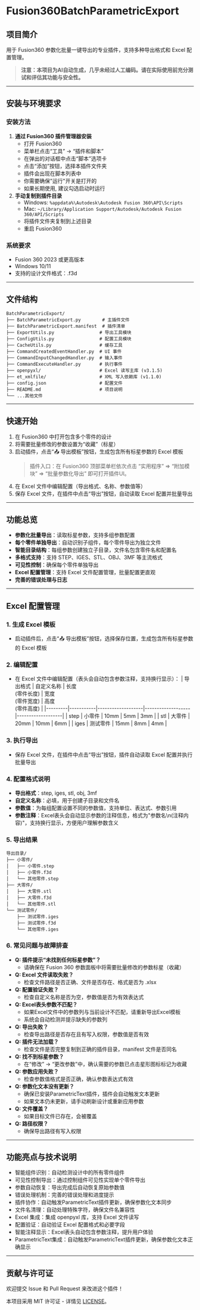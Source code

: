 # Fusion360BatchParametricExport

## 项目简介

用于 Fusion360 参数化批量一键导出的专业插件，支持多种导出格式和 Excel 配置管理。

> **注意：本项目为AI自动生成，几乎未经过人工编码。请在实际使用前充分测试和评估其功能与安全性。**

---

## 安装与环境要求

### 安装方法
1. **通过 Fusion360 插件管理器安装**
   - 打开 Fusion360
   - 菜单栏点击“工具” → “插件和脚本”
   - 在弹出的对话框中点击“脚本”选项卡
   - 点击“添加”按钮，选择本插件文件夹
   - 插件会出现在脚本列表中
   - 你需要确保"运行"开关是打开的
   - 如果长期使用, 建议勾选启动时运行
2. **手动复制到插件目录**
   - Windows: `%appdata%\Autodesk\Autodesk Fusion 360\API\Scripts`
   - Mac: `~/Library/Application Support/Autodesk/Autodesk Fusion 360/API/Scripts`
   - 将插件文件夹复制到上述目录
   - 重启 Fusion360

### 系统要求
- Fusion 360 2023 或更高版本
- Windows 10/11
- 支持的设计文件格式：.f3d

---

## 文件结构

```
BatchParametricExport/
├── BatchParametricExport.py        # 主插件文件
├── BatchParametricExport.manifest  # 插件清单
├── ExportUtils.py                 # 导出工具模块
├── ConfigUtils.py                 # 配置工具模块
├── CacheUtils.py                  # 缓存工具
├── CommandCreatedEventHandler.py  # UI 事件
├── CommandInputChangedHandler.py  # 输入事件
├── CommandExecuteHandler.py       # 执行事件
├── openpyxl/                      # Excel 读写主库 (v3.1.5)
├── et_xmlfile/                    # XML 写入依赖库 (v1.1.0)
├── config.json                    # 配置文件
├── README.md                      # 项目说明
└── ...其他文件
```

---

## 快速开始

1. 在 Fusion360 中打开包含多个零件的设计
2. 将需要批量修改的参数设置为“收藏”（标星）
3. 启动插件，点击“📤 导出模板”按钮，生成包含所有标星参数的 Excel 模板
    > 插件入口：在 Fusion360 顶部菜单栏依次点击 “实用程序” => “附加模块” => “批量参数化导出” 即可打开插件UI。
4. 在 Excel 文件中编辑配置（导出格式、名称、参数值等）
5. 保存 Excel 文件，在插件中点击“导出”按钮，自动读取 Excel 配置并批量导出

---

## 功能总览

- **参数化批量导出**：读取标星参数，支持多组参数配置
- **每个零件单独导出**：自动识别子组件，每个零件导出为独立文件
- **智能目录结构**：每组参数创建独立子目录，文件名包含零件名和配置名
- **多格式支持**：支持 STEP、IGES、STL、OBJ、3MF 等主流格式
- **可见性控制**：确保每个零件单独导出
- **Excel 配置管理**：支持 Excel 文件配置管理，批量配置更直观
- **完善的错误处理与日志**

---

## Excel 配置管理

### 1. 生成 Excel 模板
- 启动插件后，点击“📤 导出模板”按钮，选择保存位置，生成包含所有标星参数的 Excel 模板

### 2. 编辑配置
- 在 Excel 文件中编辑配置（表头会自动包含参数注释，支持换行显示）：
  | 导出格式 | 自定义名称 | 长度<br>(零件长度) | 宽度<br>(零件宽度) | 高度<br>(零件高度) |
  |---------|-----------|-------------------|-------------------|-------------------|
  | step    | 小零件    | 10mm              | 5mm               | 3mm                |
  | stl     | 大零件    | 20mm              | 10mm              | 6mm                |
  | iges    | 测试零件  | 15mm              | 8mm               | 4mm                |

### 3. 执行导出
- 保存 Excel 文件，在插件中点击“导出”按钮，插件自动读取 Excel 配置并执行批量导出

### 4. 配置格式说明
- **导出格式**：step, iges, stl, obj, 3mf
- **自定义名称**：必填，用于创建子目录和文件名
- **参数值**：为每组配置设置不同的参数值，支持单位、表达式、参数引用
- **参数注释**：Excel表头会自动显示参数的注释信息，格式为"参数名\n(注释内容)"，支持换行显示，方便用户理解参数含义

### 5. 导出结果
```
导出目录/
├── 小零件/
│   ├── 小零件.step
│   ├── 小零件.f3d
│   └── 其他零件.step
├── 大零件/
│   ├── 大零件.stl
│   ├── 大零件.f3d
│   └── 其他零件.stl
└── 测试零件/
    ├── 测试零件.iges
    ├── 测试零件.f3d
    └── 其他零件.iges
```

### 6. 常见问题与故障排查
- **Q: 插件提示“未找到任何标星参数”？**
  - 请确保在 Fusion 360 参数面板中将需要批量修改的参数标星（收藏）
- **Q: Excel 文件读取失败？**
  - 检查文件路径是否正确、文件是否存在、格式是否为 .xlsx
- **Q: 配置验证失败？**
  - 检查自定义名称是否为空，参数值是否为有效表达式
- **Q: Excel表头参数不匹配？**
  - 如果Excel文件中的参数列与当前设计不匹配，请重新导出Excel模板
  - 系统会自动检测并提示缺失的参数列
- **Q: 导出失败？**
  - 检查导出路径是否存在且有写入权限，参数值是否有效
- **Q: 插件无法加载？**
  - 检查文件是否完整复制到正确的插件目录，manifest 文件是否同名
- **Q: 找不到标星参数？**
  - 在“修改” → “更改参数”中，确认需要的参数已点击星形图标标记为收藏
- **Q: 参数应用失败？**
  - 检查参数值格式是否正确，确认参数表达式有效
- **Q: 参数化文本没有更新？**
  - 确保已安装ParametricText插件，插件会自动触发文本更新
  - 如果文本仍未更新，请手动刷新设计或重新应用参数
- **Q: 文件覆盖？**
  - 如果目标文件已存在，会被覆盖
- **Q: 路径权限？**
  - 确保导出路径有写入权限

---

## 功能亮点与技术说明

- 智能组件识别：自动检测设计中的所有零件组件
- 可见性控制导出：通过控制组件可见性实现单个零件导出
- 参数自动恢复：导出完成后自动恢复原始参数值
- 错误处理机制：完善的错误处理和进度提示
- 插件协作：自动触发ParametricText插件更新，确保参数化文本同步
- 文件名清理：自动处理特殊字符，确保文件名兼容性
- Excel 集成：集成 openpyxl 库，支持 Excel 文件读写
- 配置验证：自动验证 Excel 配置格式和必要字段
- 智能注释显示：Excel表头自动包含参数注释，提升用户体验
- ParametricText集成：自动触发ParametricText插件更新，确保参数化文本正确显示

---

## 贡献与许可证

欢迎提交 Issue 和 Pull Request 来改进这个插件！

本项目采用 MIT 许可证 - 详情见 [LICENSE](LICENSE)。